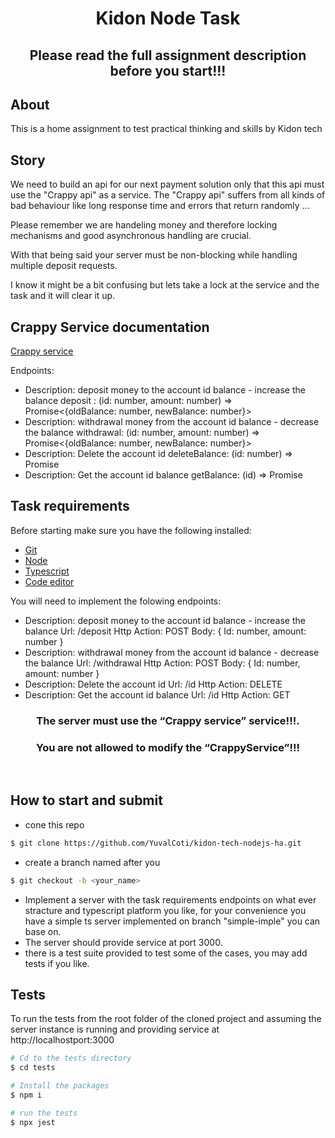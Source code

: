 
<h1 align="center">Kidon Node Task</h1>

<h2 align="center">Please read the full assignment description before you start!!!</h2>

## About ##

This is a home assignment to test practical thinking and skills by Kidon tech

## Story ##

We need to build an api for our next payment solution only that this api must use the "Crappy api" as a service. The "Crappy api" suffers from all kinds of bad behaviour like long response time and errors that return randomly …

Please remember we are handeling money and therefore locking mechanisms and good asynchronous handling are crucial.

With that being said your server must be non-blocking while handling multiple deposit requests.

I know it might be a bit confusing but lets take a lock at the service and the task and it will clear it up.


## Crappy Service documentation ##

[Crappy service](https://github.com/YuvalCoti/kidon-tech-nodejs-ha/blob/master/crappy.service.ts)

Endpoints:

- Description: deposit money to the account id balance - increase the balance 
deposit : (id: number, amount: number) => Promise<{oldBalance: number, newBalance: number}>
- Description: withdrawal money from the account id balance - decrease the balance 
withdrawal: (id: number, amount: number) => Promise<{oldBalance: number, newBalance: number}>
- Description: Delete the account id
deleteBalance: (id: number) => Promise<void> 
- Description: Get the account id balance
getBalance: (id) => Promise<number>

## Task requirements ##

Before starting make sure you have the following installed:
- [Git](https://git-scm.com) 
- [Node](https://nodejs.org/en/)
- [Typescript](https://www.typescriptlang.org/)
- [Code editor](https://code.visualstudio.com/)

You will need to implement the folowing endpoints:

- Description: deposit money to the account id balance - increase the balance 
Url: /deposit
Http Action: POST
Body: {
	Id: number,
amount: number
}
- Description: withdrawal money from the account id balance - decrease the balance 
Url: /withdrawal
Http Action: POST
Body: {
	Id: number,
amount: number
}
- Description: Delete the account id
Url: /id
Http Action: DELETE
- Description: Get the account id balance
Url: /id
Http Action: GET

<h3 align="center"><b>The server must use the “Crappy service” service!!!.</b></h3>
<h3 align="center"><b>You are not allowed to modify the “CrappyService”!!!</b></h3>

</br>

## How to start and submit ##

- cone this repo
```bash
$ git clone https://github.com/YuvalCoti/kidon-tech-nodejs-ha.git
```
- create a branch named after you
```bash
$ git checkout -b <your_name>
```
- Implement a server with the task requirements endpoints on what ever stracture and typescript platform you like, for your convenience you have a simple ts server implemented on branch "simple-imple" you can base on.
- The server should provide service at port 3000.
- there is a test suite provided to test some of the cases, you may add tests if you like.


## Tests ##

To run the tests from the root folder of the cloned project and assuming the server instance is running and providing service at http://localhostport:3000

```bash
# Cd to the tests directory
$ cd tests

# Install the packages
$ npm i

# run the tests
$ npx jest
```
